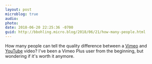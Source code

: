```yaml
---
layout: post
microblog: true
audio: 
photo: 
date: 2018-06-20 22:25:36 -0700
guid: http://bbohling.micro.blog/2018/06/21/how-many-people.html
---
```

How many people can tell the quality difference between a [Vimeo](https://vimeo.com/275835444) and [YouTube](https://youtu.be/ZdlkNX4JsxI) video? I've been a Vimeo Plus user from the beginning, but wondering if it's worth it anymore.
